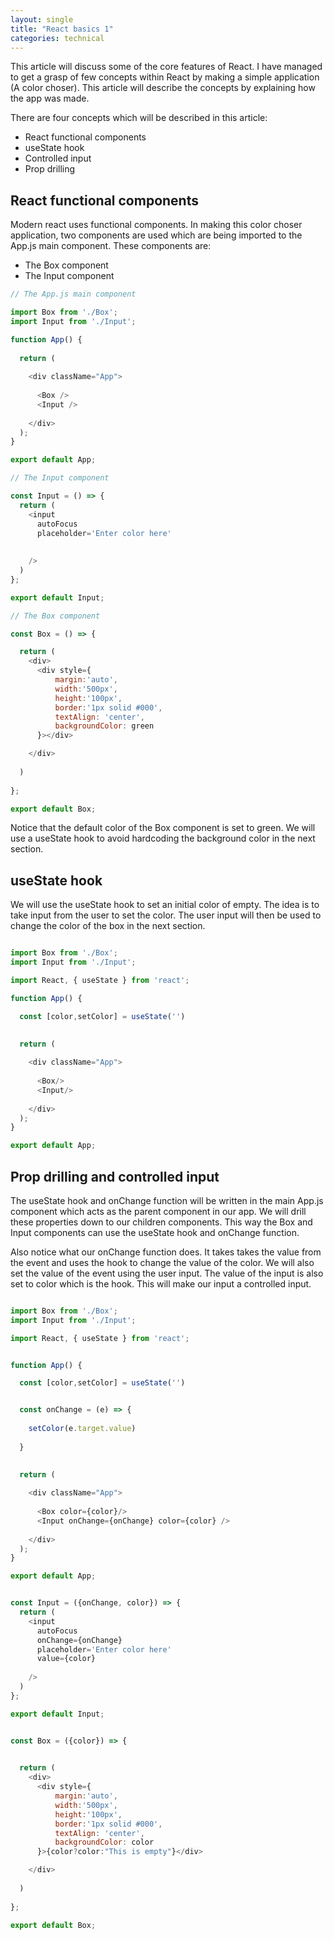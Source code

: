 ```yaml
---
layout: single
title: "React basics 1"
categories: technical
---
```


This article will discuss some of the core features of React. I have managed to get a grasp of few concepts within React by making a simple application (A color choser). This article will describe the concepts by explaining how the app was made.

There are four concepts which will be described in this article:

- React functional components
- useState hook
- Controlled input
- Prop drilling

## React functional components

Modern react uses functional components. In making this color choser application, two components are used which are being imported to the App.js main component. These components are:

- The Box component
- The Input component


```javascript
// The App.js main component

import Box from './Box';
import Input from './Input';

function App() {
 
  return (
    
    <div className="App">
      
      <Box />
      <Input />
      
    </div>
  );
}

export default App;
```

```javascript
// The Input component

const Input = () => {
  return (
    <input
      autoFocus
      placeholder='Enter color here'
      
      
    />
  )
};

export default Input;
```

```javascript
// The Box component

const Box = () => {

  return (
    <div>
      <div style={
          margin:'auto',
          width:'500px',
          height:'100px',
          border:'1px solid #000',
          textAlign: 'center',
          backgroundColor: green
      }></div>

    </div>
    
  )
  
};

export default Box;
```

Notice that the default color of the Box component is set to green. We will use a useState hook to avoid hardcoding the background color in the next section.



## useState hook

We will use the useState hook to set an initial color of empty. The idea is to take input from the user to set the color. The user input will then be used to change the color of the box in the next section.

```javascript

import Box from './Box';
import Input from './Input';

import React, { useState } from 'react';

function App() {

  const [color,setColor] = useState('')

  
  return (
    
    <div className="App">
      
      <Box/>
      <Input/>
      
    </div>
  );
}

export default App;
```


## Prop drilling and controlled input

The useState hook and onChange function will be written in the main App.js component which acts as the parent component in our app. We will drill these properties down to our children components. This way the Box and Input components can use the useState hook and onChange function.

Also notice what our onChange function does. It takes takes the value from the event and uses the hook to change the value of the color. We will also set the value of the event using the user input. The value of the input is also set to color which is the hook. This will make our input a controlled input.

```javascript

import Box from './Box';
import Input from './Input';

import React, { useState } from 'react';


function App() {

  const [color,setColor] = useState('')


  const onChange = (e) => {
      
    setColor(e.target.value)
    
  }

  
  return (
    
    <div className="App">
      
      <Box color={color}/>
      <Input onChange={onChange} color={color} />
      
    </div>
  );
}

export default App;

```


```javascript

const Input = ({onChange, color}) => {
  return (
    <input
      autoFocus
      onChange={onChange}
      placeholder='Enter color here'
      value={color}
      
    />
  )
};

export default Input;

```

```javascript

const Box = ({color}) => {

    
  return (
    <div>
      <div style={
          margin:'auto',
          width:'500px',
          height:'100px',
          border:'1px solid #000',
          textAlign: 'center',
          backgroundColor: color
      }>{color?color:"This is empty"}</div>

    </div>
    
  )
  
};

export default Box;


```
